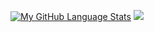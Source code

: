 [![My GitHub Language Stats](https://github-readme-stats.vercel.app/api/top-langs/?username=aylingorgun&langs_count=3&theme=tokyonight)]()
![](https://github.com/aylingorgun/github-stats/blob/master/generated/languages.svg&theme=tokyonight)
